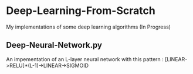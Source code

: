 # Deep-Learning-From-Scratch
My implementations of some deep learning algorithms (In Progress)
## Deep-Neural-Network.py
An impementation of an L-layer neural network with this pattern : [LINEAR->RELU]*(L-1)->LINEAR->SIGMOID 
